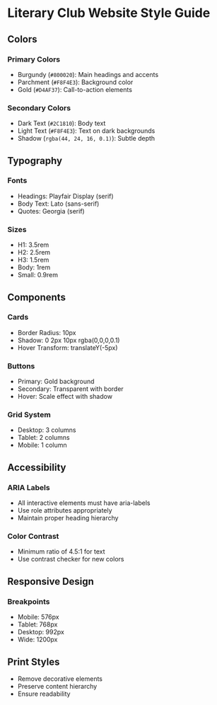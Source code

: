 # Literary Club Website Style Guide

## Colors

### Primary Colors
- Burgundy (`#800020`): Main headings and accents
- Parchment (`#F8F4E3`): Background color
- Gold (`#D4AF37`): Call-to-action elements

### Secondary Colors
- Dark Text (`#2C1810`): Body text
- Light Text (`#F8F4E3`): Text on dark backgrounds
- Shadow (`rgba(44, 24, 16, 0.1)`): Subtle depth

## Typography

### Fonts
- Headings: Playfair Display (serif)
- Body Text: Lato (sans-serif)
- Quotes: Georgia (serif)

### Sizes
- H1: 3.5rem
- H2: 2.5rem
- H3: 1.5rem
- Body: 1rem
- Small: 0.9rem

## Components

### Cards
- Border Radius: 10px
- Shadow: 0 2px 10px rgba(0,0,0,0.1)
- Hover Transform: translateY(-5px)

### Buttons
- Primary: Gold background
- Secondary: Transparent with border
- Hover: Scale effect with shadow

### Grid System
- Desktop: 3 columns
- Tablet: 2 columns
- Mobile: 1 column

## Accessibility

### ARIA Labels
- All interactive elements must have aria-labels
- Use role attributes appropriately
- Maintain proper heading hierarchy

### Color Contrast
- Minimum ratio of 4.5:1 for text
- Use contrast checker for new colors

## Responsive Design

### Breakpoints
- Mobile: 576px
- Tablet: 768px
- Desktop: 992px
- Wide: 1200px

## Print Styles
- Remove decorative elements
- Preserve content hierarchy
- Ensure readability 